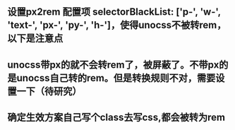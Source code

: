 ## 设置px2rem 配置项 selectorBlackList: ['p-', 'w-', 'text-', 'px-', 'py-', 'h-']，使得unocss不被转rem，以下是注意点
## unocss带px的就不会转rem了，被屏蔽了。不带px的是unocss自己转的rem。但是转换规则不对，需要设置一下（待研究）
## 确定生效方案自己写个class去写css,都会被转为rem